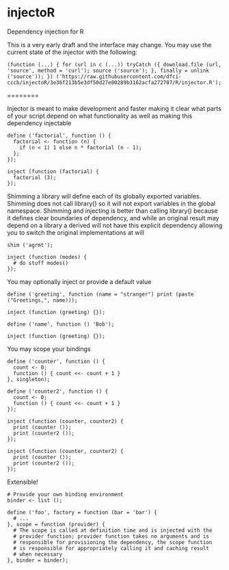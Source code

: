 injectoR
========

Dependency injection for R

This is a very early draft and the interface may change. You may use the current state of
the injector with the following:

```
(function (...) { for (url in c (...)) tryCatch ({ download.file (url, 'source', method = 'curl'); source ('source'); }, finally = unlink ('source')); }) ('https://raw.githubusercontent.com/dfci-cccb/injectoR/3e36f213b5e3df50d27e00289b3162acfa272707/R/injector.R');
```
========


Injector is meant to make development and faster making it clear what parts of your script
depend on what functionality as well as making this dependency injectable

```
define ('factorial', function () {
  factorial <- function (n) {
    if (n < 1) 1 else n * factorial (n - 1);
  };
});

inject (function (factorial) {
  factorial (3);
});
```

Shimming a library will define each of its globally exported variables. Shimming does not call
library() so it will not export variables in the global namespace. Shimming and injecting is
better than calling library() because it defines clear boundaries of dependency, and while an
original result may depend on a library a derived will not have this explicit dependency 
allowing you to switch the original implementations at will

```
shim ('agrmt');

inject (function (modes) {
  # do stuff modes()
});
```

You may optionally inject or provide a default value

```
define ('greeting', function (name = "stranger") print (paste ("Greetings,", name)));

inject (function (greeting) {});

define ('name', function () 'Bob');

inject (function (greeting) {});
```

You may scope your bindings

```
define ('counter', function () {
  count <- 0;
  function () { count <<- count + 1 }
}, singleton);

define ('counter2', function () {
  count <- 0;
  function () { count <<- count + 1 }
});

inject (function (counter, counter2) {
  print (counter ());
  print (counter2 ());
});

inject (function (counter, counter2) {
  print (counter ());
  print (counter2 ());
});
```

Extensible!

```
# Provide your own binding environment
binder <- list ();

define ('foo', factory = function (bar = 'bar') {
  # ...
}, scope = function (provider) {
  # The scope is called at definition time and is injected with the
  # provider function; provider function takes no arguments and is
  # responsible for provisioning the dependency, the scope function
  # is responsible for appropriately calling it and caching result
  # when necessary
}, binder = binder);
```